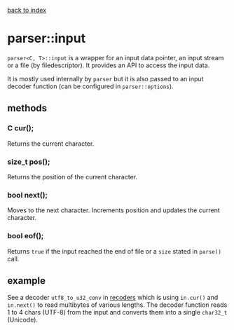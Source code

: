 [back to index](../README.md#overview-of-types)

# parser::input

`parser<C, T>::input` is a wrapper for an input data pointer, an input stream or a file (by filedescriptor). It provides an API to access the input data.

It is mostly used internally by `parser` but it is also passed to an input decoder function (can be configured in `parser::options`).

## methods

### C cur();

Returns the current character.

### size_t pos();

Returns the position of the current character.

### bool next();

Moves to the next character. Increments position and updates the current character.

### bool eof();

Returns `true` if the input reached the end of file or a `size` stated in `parse()` call.

## example

See a decoder `utf8_to_u32_conv` in [recoders](recoders.md) which is using `in.cur()` and `in.next()` to read multibytes of various lengths. The decoder function reads 1 to 4 chars (UTF-8) from the input and converts them into a single `char32_t` (Unicode).
